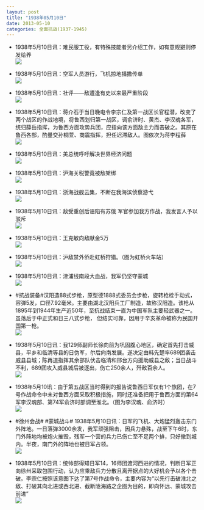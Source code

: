 ```yaml
---
layout: post
title: "1938年05月10日"
date: 2013-05-10
categories: 全面抗战(1937-1945)
---
```


<meta name="referrer" content="no-referrer" />

- 1938年5月10日讯：难民服工役，有特殊技能者另介绍工作，如有意规避则停发给养 <br/><img src="https://ww4.sinaimg.cn/large/aca367d8jw1e4jltrjsx3j20hb09wdhv.jpg" />

- 1938年5月10日讯：空军人员游行，飞机掠地播撒传单 <br/><img src="https://ww3.sinaimg.cn/large/aca367d8jw1e4jk2sfabtj20c10l740f.jpg" />

- 1938年5月10日讯：社评——敌遭逢有史以来最严重阶段 <br/><img src="https://ww1.sinaimg.cn/large/aca367d8jw1e4jicgrfryj20bv0sytcb.jpg" />

- 1938年5月10日讯：蒋介石于当日晚电令李宗仁及第一战区长官程潜，改变了两个战区的作战地境，将鲁西划归第一战区，调俞济时、黄杰、李汉魂各军，统归薛岳指挥，为鲁西方面攻势兵团，应指向该方面敌主力而击破之。其原在鲁西各部，酌量交孙桐萱、商震指挥，担任迟滞敌人。图依次为蒋李程薛 <br/><img src="https://ww4.sinaimg.cn/large/aca367d8jw1e4ji2e8tjxj20b417g762.jpg" />

- 1938年5月10日讯：美总统呼吁解决世界经济问题 <br/><img src="https://ww2.sinaimg.cn/large/aca367d8jw1e4jgccptigj20c10g13zr.jpg" />

- 1938年5月10日讯：沪海关税警竟被敌架绑 <br/><img src="https://ww2.sinaimg.cn/large/aca367d8jw1e4jelf5zojj20c10oemzl.jpg" />

- 1938年5月10日讯：浙海战舰云集，不断在我海滨侦察游弋 <br/><img src="https://ww4.sinaimg.cn/large/aca367d8jw1e4jb4x7p6bj20cf0a8dh4.jpg" />

- 1938年5月10日讯：敌受重创后诬陷有苏俄 军官参加我方作战，我发言人予以驳斥 <br/><img src="https://ww2.sinaimg.cn/large/aca367d8jw1e4j9eizi6zj204n0a3glu.jpg" />

- 1938年5月10日讯：王克敏向敌献金5万 <br/><img src="https://ww3.sinaimg.cn/large/aca367d8jw1e4j7o4c4esj20c10iz0tz.jpg" />

- 1938年5月10日讯：沪敌禁外侨赴虹桥狩猎。（图为虹桥火车站） <br/><img src="https://ww2.sinaimg.cn/large/aca367d8jw1e4j46xwoxjj20c10ipjsm.jpg" />

- 1938年5月10日讯：津浦线南段大血战，我军仍坚守蒙城 <br/><img src="https://ww2.sinaimg.cn/large/aca367d8jw1e4j2gs5qjlj20c10rpacv.jpg" />

- #抗战装备#汉阳造88式步枪，原型德1888式委员会步枪，旋转枪栓手动式，容弹5发，口径7.92毫米。主要由湖北汉阳兵工厂制造，故称汉阳造。该枪从1895年到1944年生产近50年，至抗战结束一直为中国军队主要轻武器之一。虽落后于中正式和日三八式步枪， 但结实可靠，因用于辛亥革命被称为民国开国第一枪。 <br/><img src="https://ww2.sinaimg.cn/large/aca367d8jw1e4izevuk1ej209b0h3aax.jpg" />

- 1938年5月10日讯：我129师副师长徐向前为巩固腹心地区，确定首先打击威县，平乡和临清等县的日伪军，尔后向南发展。遂决定由韩先楚率689团袭击威县县城；陈再道指挥其余部队伏击临清和邢台方向援助威县之敌；当日战斗不利，689团攻入威县城后被逐出，伤亡250余人，歼敌百余人。 <br/><img src="https://ww4.sinaimg.cn/large/aca367d8jw1e4ix8swwi9j208i0b474i.jpg" />

- 1938年5月10讯：由于第五战区当时得到的报告说鲁西日军仅有1个旅团，在7号作战命令中未对鲁西方面采取积极措施，同时还准备把用于鲁西方面的第64军李汉魂部、第74军俞济时部调至淮北。（图为李汉魂、俞济时） <br/><img src="https://ww4.sinaimg.cn/large/aca367d8jw1e4ivssg0txj207x0k2mxq.jpg" />

- #徐州会战# #蒙城战斗# 1938年5月10日讯：日军的飞机、大炮猛烈轰击东门外阵地。一日落弹3000余发，我军顽强阻击，因兵力悬殊，战至下午6时，东门外阵地均被炮火摧毁，残军一个营的兵力已伤亡至不足两个排，只好撤到城内。半夜，南门外的阵地也被日军占领。 <br/><img src="https://ww1.sinaimg.cn/large/aca367d8jw1e4ivilkflsj20jp0flwg5.jpg" />

- 1938年5月10日讯：统帅部得知日军14，16师团渡河西进的情况，判断日军正向徐州采取包围行动，认为应乘敌兵力分散且离开据点的大好机会予以各个击破。李宗仁按照该意图下达了第7号作战命令，主要内容为“以先行击破淮北之敌、打破其向北进或西北进、截断陇海路之企图为目的，即向怀远、蒙城攻击前进” <br/><img src="https://ww2.sinaimg.cn/large/aca367d8jw1e4itrrjjavj208u0cgmyp.jpg" />

